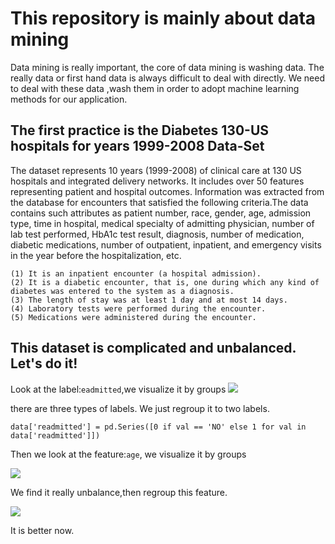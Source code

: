 This repository is mainly about data mining
====
Data mining is really important, the core of data mining is washing data. The really data or first hand data is always difficult to deal with directly. We need to deal with these data ,wash them in order to adopt machine learning methods for our application.

The first practice is the Diabetes 130-US hospitals for years 1999-2008 Data-Set
----

The dataset represents 10 years (1999-2008) of clinical care at 130 US hospitals and integrated delivery networks. It includes over 50 features representing patient and hospital outcomes. Information was extracted from the database for encounters that satisfied the following criteria.The data contains such attributes as patient number, race, gender, age, admission type, time in hospital, medical specialty of admitting physician, number of lab test performed, HbA1c test result, diagnosis, number of medication, diabetic medications, number of outpatient, inpatient, and emergency visits in the year before the hospitalization, etc.

	(1) It is an inpatient encounter (a hospital admission).
	(2) It is a diabetic encounter, that is, one during which any kind of diabetes was entered to the system as a diagnosis.
	(3) The length of stay was at least 1 day and at most 14 days.
	(4) Laboratory tests were performed during the encounter.
	(5) Medications were administered during the encounter.

This dataset is complicated and unbalanced. Let's do it!
----
Look at the label:`eadmitted`,we visualize it by groups
![](https://github.com/BoXiao123/data_mining/raw/master/result/Figure_1.png)

there are three types of labels. We just regroup it to two labels.

	data['readmitted'] = pd.Series([0 if val == 'NO' else 1 for val in data['readmitted']])

Then we look at the feature:`age`, we visualize it by groups

![](https://github.com/BoXiao123/data_mining/raw/master/result/Figure_2.png)

We find it really unbalance,then regroup this feature.

![](https://github.com/BoXiao123/data_mining/raw/master/result/Figure_3.png)

It is better now.

